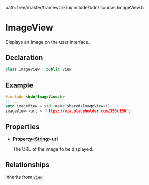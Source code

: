 path: tree/master/framework/ui/include/bdn/
source: ImageView.h

# ImageView

Displays an image on the user interface.

## Declaration

```C++
class ImageView : public View
```

## Example

```C++
#include <bdn/ImageView.h>
// ...
auto imageView = std::make_shared<ImageView>();
imageView->url = 'https://via.placeholder.com/350x150';
```

## Properties

* **Property<[String](../foundation/string.md)\> url**
	
	The URL of the image to be displayed.

## Relationships

Inherits from [`View`](view.md).

